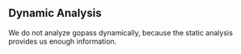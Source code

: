 ## Dynamic Analysis

We do not analyze gopass dynamically, because the static analysis provides us enough information.
